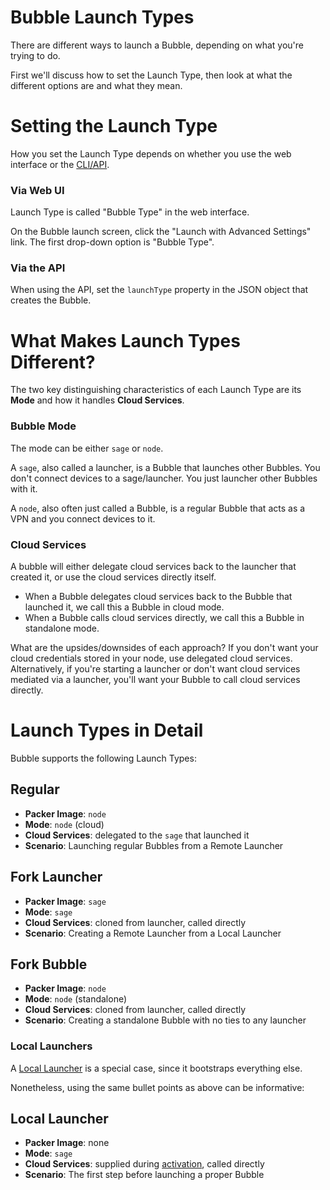 Bubble Launch Types
===================
There are different ways to launch a Bubble, depending on what you're trying to do.

First we'll discuss how to set the Launch Type, then look at what the different options are and what
they mean.

# Setting the Launch Type
How you set the Launch Type depends on whether you use the web interface or the [CLI/API](https://github.com/getbubblenow/bubble-docs/blob/master/api/README.md).

### Via Web UI
Launch Type is called "Bubble Type" in the web interface.

On the Bubble launch screen, click the "Launch with Advanced Settings" link.
The first drop-down option is "Bubble Type".

### Via the API
When using the API, set the `launchType` property in the JSON object that creates the Bubble. 

# What Makes Launch Types Different?
The two key distinguishing characteristics of each Launch Type are its **Mode** and how it handles **Cloud Services**.

### Bubble Mode
The mode can be either `sage` or `node`.

A `sage`, also called a launcher, is a Bubble that launches other Bubbles.
You don't connect devices to a sage/launcher. You just launcher other Bubbles with it.

A `node`, also often just called a Bubble, is a regular Bubble that acts as a VPN and you connect devices to it.

### Cloud Services
A bubble will either delegate cloud services back to the launcher that created it,
or use the cloud services directly itself.

 * When a Bubble delegates cloud services back to the Bubble that launched it, we call this a Bubble in cloud mode.
 * When a Bubble calls cloud services directly, we call this a Bubble in standalone mode.

What are the upsides/downsides of each approach?
If you don't want your cloud credentials stored in your node, use delegated cloud services.
Alternatively, if you're starting a launcher or don't want cloud services mediated via a launcher,
you'll want your Bubble to call cloud services directly.

# Launch Types in Detail
Bubble supports the following Launch Types:
  
## Regular
  * **Packer Image**: `node`
  * **Mode**: `node` (cloud)
  * **Cloud Services**: delegated to the `sage` that launched it
  * **Scenario**: Launching regular Bubbles from a Remote Launcher

## Fork Launcher
  * **Packer Image**: `sage`
  * **Mode**: `sage`
  * **Cloud Services**: cloned from launcher, called directly
  * **Scenario**: Creating a Remote Launcher from a Local Launcher

## Fork Bubble
  * **Packer Image**: `node`
  * **Mode**: `node` (standalone)
  * **Cloud Services**: cloned from launcher, called directly
  * **Scenario**: Creating a standalone Bubble with no ties to any launcher

### Local Launchers
A [Local Launcher](local-launcher.md) is a special case, since it bootstraps everything else.

Nonetheless, using the same bullet points as above can be informative:
 
## Local Launcher
  * **Packer Image**: none
  * **Mode**: `sage`
  * **Cloud Services**: supplied during [activation](activation.md), called directly
  * **Scenario**: The first step before launching a proper Bubble
